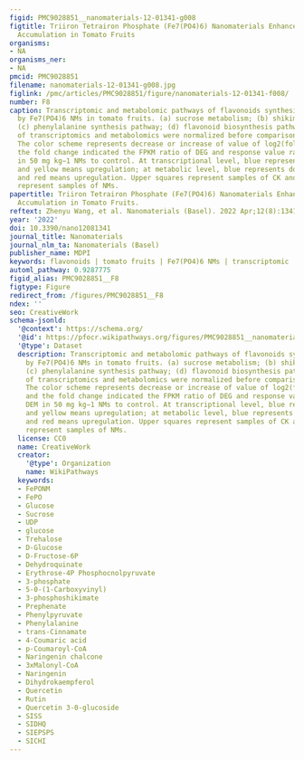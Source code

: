 ```yaml
---
figid: PMC9028851__nanomaterials-12-01341-g008
figtitle: Triiron Tetrairon Phosphate (Fe7(PO4)6) Nanomaterials Enhanced Flavonoid
  Accumulation in Tomato Fruits
organisms:
- NA
organisms_ner:
- NA
pmcid: PMC9028851
filename: nanomaterials-12-01341-g008.jpg
figlink: /pmc/articles/PMC9028851/figure/nanomaterials-12-01341-f008/
number: F8
caption: Transcriptomic and metabolomic pathways of flavonoids synthesis enhanced
  by Fe7(PO4)6 NMs in tomato fruits. (a) sucrose metabolism; (b) shikimic acid pathway;
  (c) phenylalanine synthesis pathway; (d) flavonoid biosynthesis pathway. The data
  of transcriptomics and metabolomics were normalized before comparison in heatmaps.
  The color scheme represents decrease or increase of value of log2(fold change) and
  the fold change indicated the FPKM ratio of DEG and response value ratio of DEM
  in 50 mg kg−1 NMs to control. At transcriptional level, blue represents downregulation
  and yellow means upregulation; at metabolic level, blue represents downregulation
  and red means upregulation. Upper squares represent samples of CK and lower ones
  represent samples of NMs.
papertitle: Triiron Tetrairon Phosphate (Fe7(PO4)6) Nanomaterials Enhanced Flavonoid
  Accumulation in Tomato Fruits.
reftext: Zhenyu Wang, et al. Nanomaterials (Basel). 2022 Apr;12(8):1341.
year: '2022'
doi: 10.3390/nano12081341
journal_title: Nanomaterials
journal_nlm_ta: Nanomaterials (Basel)
publisher_name: MDPI
keywords: flavonoids | tomato fruits | Fe7(PO4)6 NMs | transcriptomic | metabonomic
automl_pathway: 0.9287775
figid_alias: PMC9028851__F8
figtype: Figure
redirect_from: /figures/PMC9028851__F8
ndex: ''
seo: CreativeWork
schema-jsonld:
  '@context': https://schema.org/
  '@id': https://pfocr.wikipathways.org/figures/PMC9028851__nanomaterials-12-01341-g008.html
  '@type': Dataset
  description: Transcriptomic and metabolomic pathways of flavonoids synthesis enhanced
    by Fe7(PO4)6 NMs in tomato fruits. (a) sucrose metabolism; (b) shikimic acid pathway;
    (c) phenylalanine synthesis pathway; (d) flavonoid biosynthesis pathway. The data
    of transcriptomics and metabolomics were normalized before comparison in heatmaps.
    The color scheme represents decrease or increase of value of log2(fold change)
    and the fold change indicated the FPKM ratio of DEG and response value ratio of
    DEM in 50 mg kg−1 NMs to control. At transcriptional level, blue represents downregulation
    and yellow means upregulation; at metabolic level, blue represents downregulation
    and red means upregulation. Upper squares represent samples of CK and lower ones
    represent samples of NMs.
  license: CC0
  name: CreativeWork
  creator:
    '@type': Organization
    name: WikiPathways
  keywords:
  - FePONM
  - FePO
  - Glucose
  - Sucrose
  - UDP
  - glucose
  - Trehalose
  - D-Glucose
  - D-Fructose-6P
  - Dehydroquinate
  - Erythrose-4P Phosphocnolpyruvate
  - 3-phosphate
  - 5-0-(1-Carboxyvinyl)
  - 3-phosphoshikimate
  - Prephenate
  - Phenylpyruvate
  - Phenylalanine
  - trans-Cinnamate
  - 4-Coumaric acid
  - p-Coumaroyl-CoA
  - Naringenin chalcone
  - 3xMalonyl-CoA
  - Naringenin
  - Dihydrokaempferol
  - Quercetin
  - Rutin
  - Quercetin 3-0-glucoside
  - SISS
  - SIDHQ
  - SIEPSPS
  - SICHI
---
```

